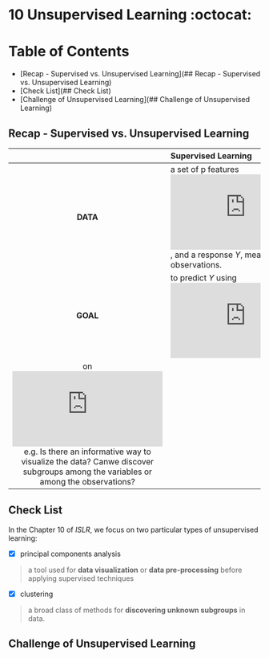 # 10 Unsupervised Learning :octocat:


Table of Contents
=================

* [Recap - Supervised vs. Unsupervised Learning](## Recap - Supervised vs. Unsupervised Learning)
* [Check List](## Check List)
* [Challenge of Unsupervised Learning](## Challenge of Unsupervised Learning)


## Recap - Supervised vs. Unsupervised Learning

|            |    Supervised Learning  | Unsupervised Learning  |
|  :--------: | :---------------------  | :----------------------------------  | 
| **DATA** |     a set of p features ![equation](https://latex.codecogs.com/gif.latex?%5Cinline%20%5Cfn_cs%20X_1%2C%20X_2%2C%20.%20.%20.%20%2C%20X_p), and a response *Y*, measured on n observations.  |  only a set of features ![equation](https://latex.codecogs.com/gif.latex?%5Cinline%20%5Cfn_cs%20X_1%2C%20X_2%2C%20.%20.%20.%20%2C%20X_p) measured on n observations.  |   
| **GOAL** |   to predict *Y* using ![equation](https://latex.codecogs.com/gif.latex?%5Cinline%20%5Cfn_cs%20X_1%2C%20X_2%2C%20.%20.%20.%20%2C%20X_p)   |    to discover interesting things about the measurements
on ![equation](https://latex.codecogs.com/gif.latex?%5Cinline%20%5Cfn_cs%20X_1%2C%20X_2%2C%20.%20.%20.%20%2C%20X_p)  e.g. Is there an informative way to visualize the data? Canwe discover subgroups among the variables or among the observations?      |             


## Check List
In the Chapter 10 of *ISLR*, we focus on two particular types of unsupervised learning:   

- [x] principal components analysis  
> a tool used for **data visualization** or **data pre-processing** before applying supervised techniques

- [x] clustering
> a broad class of methods for **discovering unknown subgroups** in data.

## Challenge of Unsupervised Learning
